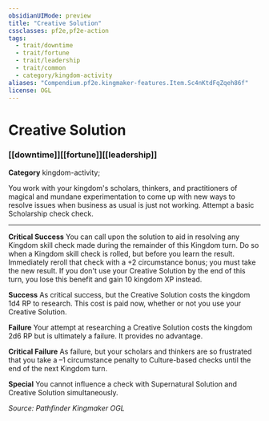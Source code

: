 ```yaml
---
obsidianUIMode: preview
title: "Creative Solution"
cssclasses: pf2e,pf2e-action
tags:
  - trait/downtime
  - trait/fortune
  - trait/leadership
  - trait/common
  - category/kingdom-activity
aliases: "Compendium.pf2e.kingmaker-features.Item.Sc4nKtdFqZqeh86f"
license: OGL
---
```

# Creative Solution

### [[downtime]][[fortune]][[leadership]]

**Category** kingdom-activity; 




You work with your kingdom's scholars, thinkers, and practitioners of magical and mundane experimentation to come up with new ways to resolve issues when business as usual is just not working. Attempt a basic Scholarship check check.

* * *

**Critical Success** You can call upon the solution to aid in resolving any Kingdom skill check made during the remainder of this Kingdom turn. Do so when a Kingdom skill check is rolled, but before you learn the result. Immediately reroll that check with a +2 circumstance bonus; you must take the new result. If you don't use your Creative Solution by the end of this turn, you lose this benefit and gain 10 kingdom XP instead.

**Success** As critical success, but the Creative Solution costs the kingdom 1d4 RP to research. This cost is paid now, whether or not you use your Creative Solution.

**Failure** Your attempt at researching a Creative Solution costs the kingdom 2d6 RP but is ultimately a failure. It provides no advantage.

**Critical Failure** As failure, but your scholars and thinkers are so frustrated that you take a –1 circumstance penalty to Culture-based checks until the end of the next Kingdom turn.

**Special** You cannot influence a check with Supernatural Solution and Creative Solution simultaneously.

*Source: Pathfinder Kingmaker*
*OGL*
